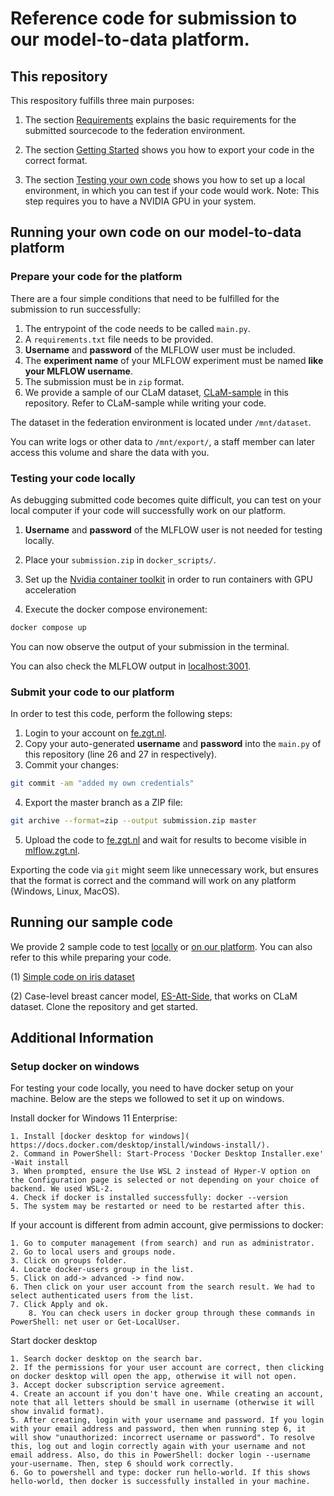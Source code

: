 # Reference code for submission to our model-to-data platform.

## This repository

This respository fulfills three main purposes:

1. The section [Requirements](#requirements) explains the basic requirements for the submitted sourcecode to the federation environment.

2. The section [Getting Started](#getting-started) shows you how to export your code in the correct format.

3. The section [Testing your own code](#testing-your-own-code) shows you how to set up a local environment, in which you can test if your code would work. Note: This step requires you to have a NVIDIA GPU in your system.

## Running your own code on our model-to-data platform

### Prepare your code for the platform

There are a four simple conditions that need to be fulfilled for the submission to run successfully:

1. The entrypoint of the code needs to be called ```main.py```.  
2. A ```requirements.txt``` file needs to be provided.
3. **Username** and **password** of the MLFLOW user must be included.
4. The **experiment name** of your MLFLOW experiment must be named **like your MLFLOW username**. 
5. The submission must be in ```zip``` format.
6. We provide a sample of our CLaM dataset, [CLaM-sample](./datasets) in this repository. Refer to CLaM-sample while writing your code. 

The dataset in the federation environment is located under ```/mnt/dataset```. 

You can write logs or other data to ```/mnt/export/```, a staff member can later access this volume and share the data with you.

### Testing your code locally

As debugging submitted code becomes quite difficult, you can test on your local computer if your code will successfully work on our platform.

1. **Username** and **password** of the MLFLOW user is not needed for testing locally.

2. Place your ```submission.zip``` in ```docker_scripts/```. 

3. Set up the [Nvidia container toolkit](https://docs.nvidia.com/datacenter/cloud-native/container-toolkit/latest/install-guide.html#installation) in order to run containers with GPU acceleration

4. Execute the docker compose environement:
```bash
docker compose up
```

You can now observe the output of your submission in the terminal. 

You can also check the MLFLOW output in [localhost:3001](localhost:3001).

### Submit your code to our platform

In order to test this code, perform the following steps:

1. Login to your account on [fe.zgt.nl](fe.zgt.nl).
2. Copy your auto-generated **username** and **password** into the ```main.py``` of this repository (line 26 and 27 in respectively).
3. Commit your changes:
```bash
git commit -am "added my own credentials"
```
4. Export the master branch as a ZIP file:
```bash
git archive --format=zip --output submission.zip master
```
5. Upload the code to [fe.zgt.nl](fe.zgt.nl) and wait for results to become visible in [mlflow.zgt.nl](mlflow.zgt.nl).

Exporting the code via ```git``` might seem like unnecessary work, but ensures that the format is correct and the command will work on any platform (Windows, Linux, MacOS).

## Running our sample code
We provide 2 sample code to test [locally](./README.md#testing-your-code-locally) or [on our platform](./README.md#submit-your-code-to-our-platform). You can also refer to this while preparing your code. </br> 

(1) [Simple code on iris dataset](./sample_code) </br>

(2) Case-level breast cancer model, [ES-Att-Side](https://github.com/ShreyasiPathak/case-level-breast-cancer-data-access), that works on CLaM dataset. Clone the repository and get started.

## Additional Information

### Setup docker on windows
For testing your code locally, you need to have docker setup on your machine. Below are the steps we followed to set it up on windows.</br>

Install docker for Windows 11 Enterprise: 

	1. Install [docker desktop for windows]( https://docs.docker.com/desktop/install/windows-install/). 
	2. Command in PowerShell: Start-Process 'Docker Desktop Installer.exe' -Wait install 
	3. When prompted, ensure the Use WSL 2 instead of Hyper-V option on the Configuration page is selected or not depending on your choice of backend. We used WSL-2. 
	4. Check if docker is installed successfully: docker --version 
	5. The system may be restarted or need to be restarted after this. 

If your account is different from admin account, give permissions to docker:

	1. Go to computer management (from search) and run as administrator. 
	2. Go to local users and groups node. 
	3. Click on groups folder. 
	4. Locate docker-users group in the list. 
	5. Click on add-> advanced -> find now. 
	6. Then click on your user account from the search result. We had to select authenticated users from the list. 
	7. Click Apply and ok.
        8. You can check users in docker group through these commands in PowerShell: net user or Get-LocalUser. 

Start docker desktop 

	1. Search docker desktop on the search bar. 
	2. If the permissions for your user account are correct, then clicking on docker desktop will open the app, otherwise it will not open. 
	3. Accept docker subscription service agreement. 
	4. Create an account if you don't have one. While creating an account, note that all letters should be small in username (otherwise it will show invalid format). 
	5. After creating, login with your username and password. If you login with your email address and password, then when running step 6, it will show "unauthorized: incorrect username or password". To resolve this, log out and login correctly again with your username and not email address. Also, do this in PowerShell: docker login --username your-username. Then, step 6 should work correctly. 
	6. Go to powershell and type: docker run hello-world. If this shows hello-world, then docker is successfully installed in your machine. 

